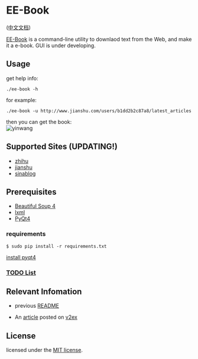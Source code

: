 # EE-Book

([中文文档](./README_cn.md))    

[EE-Book](https://github.com/knarfeh/EE-Book) is a command-line utility to downlaod text from the Web, and make it a e-book. GUI is under developing.


## Usage

get help info:  

```shell
./ee-book -h
```

for example:  

```shell
./ee-book -u http://www.jianshu.com/users/b1dd2b2c87a8/latest_articles
```

then you can get the book:  
![yinwang](http://7xi5vu.com1.z0.glb.clouddn.com/2016-03-09jianshu_yinwang.png)

## Supported Sites (UPDATING!)
* [zhihu](https://www.zhihu.com/)
* [jianshu](https://www.jianshu.com/)
* [sinablog](http://blog.sina.com.cn)

## Prerequisites

 * [Beautiful Soup 4](http://www.crummy.com/software/BeautifulSoup/)
 * [lxml](http://lxml.de/)
 * [PyQt4](https://www.riverbankcomputing.com/software/pyqt/download)

### requirements

```shell
$ sudo pip install -r requirements.txt
```

[install pyqt4](https://riverbankcomputing.com/software/pyqt/download/)


### [TODO List](./doc/TODOlist.md)

## Relevant Infomation

* previous [README](https://github.com/knarfeh/EE-Book/blob/c4d870ff8cca6bbac97f04c9da727397cee8d519/README.md)

* An [article](http://knarfeh.github.io/2016/03/17/EE-Book/) posted on [v2ex](https://v2ex.com/)

## License

licensed under the [MIT license](./LICENSE).

